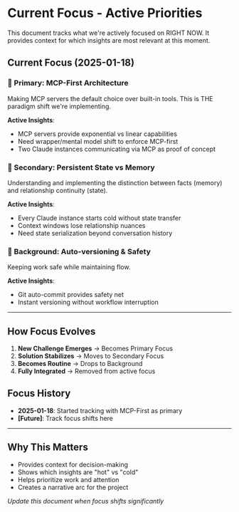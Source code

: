 # Current Focus - Active Priorities

This document tracks what we're actively focused on RIGHT NOW. It provides context for which insights are most relevant at this moment.

## Current Focus (2025-01-18)

### 🎯 Primary: MCP-First Architecture
Making MCP servers the default choice over built-in tools. This is THE paradigm shift we're implementing.

**Active Insights**:
- MCP servers provide exponential vs linear capabilities
- Need wrapper/mental model shift to enforce MCP-first
- Two Claude instances communicating via MCP as proof of concept

### 🧠 Secondary: Persistent State vs Memory
Understanding and implementing the distinction between facts (memory) and relationship continuity (state).

**Active Insights**:
- Every Claude instance starts cold without state transfer
- Context windows lose relationship nuances
- Need state serialization beyond conversation history

### 🔄 Background: Auto-versioning & Safety
Keeping work safe while maintaining flow.

**Active Insights**:
- Git auto-commit provides safety net
- Instant versioning without workflow interruption

---

## How Focus Evolves

1. **New Challenge Emerges** → Becomes Primary Focus
2. **Solution Stabilizes** → Moves to Secondary Focus  
3. **Becomes Routine** → Drops to Background
4. **Fully Integrated** → Removed from active focus

## Focus History

- **2025-01-18**: Started tracking with MCP-First as primary
- **[Future]**: Track focus shifts here

---

## Why This Matters

- Provides context for decision-making
- Shows which insights are "hot" vs "cold"
- Helps prioritize work and attention
- Creates a narrative arc for the project

*Update this document when focus shifts significantly*